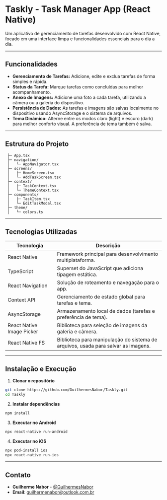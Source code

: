 # Taskly - Task Manager App (React Native)

Um aplicativo de gerenciamento de tarefas desenvolvido com React Native, focado em uma interface limpa e funcionalidades essenciais para o dia a dia.

---

## Funcionalidades

- **Gerenciamento de Tarefas:** Adicione, edite e exclua tarefas de forma simples e rápida.
- **Status da Tarefa:** Marque tarefas como concluídas para melhor acompanhamento.
- **Anexo de Imagens:** Adicione uma foto a cada tarefa, utilizando a câmera ou a galeria do dispositivo.
- **Persistência de Dados:** As tarefas e imagens são salvas localmente no dispositivo usando AsyncStorage e o sistema de arquivos.
- **Tema Dinâmico:** Alterne entre os modos claro (light) e escuro (dark) para melhor conforto visual. A preferência de tema também é salva.

---

## Estrutura do Projeto

```
 ├─ App.tsx
 ├─ navigation/
 │   └─ AppNavigator.tsx
 ├─ screens/
 │   ├─ HomeScreen.tsx
 │   └─ AddTaskScreen.tsx
 ├─ context/
 │   ├─ TaskContext.tsx
 │   └─ ThemeContext.tsx
 ├─ components/
 │   ├─ TaskItem.tsx
 │   └─ EditTaskModal.tsx
 ├─ theme/
 │   └─ colors.ts
```

---

## Tecnologias Utilizadas

| Tecnologia | Descrição |
|---|---|
| React Native | Framework principal para desenvolvimento multiplataforma. |
| TypeScript | Superset do JavaScript que adiciona tipagem estática. |
| React Navigation | Solução de roteamento e navegação para o app. |
| Context API | Gerenciamento de estado global para tarefas e tema. |
| AsyncStorage | Armazenamento local de dados (tarefas e preferência de tema). |
| React Native Image Picker | Biblioteca para seleção de imagens da galeria e câmera. |
| React Native FS | Biblioteca para manipulação do sistema de arquivos, usada para salvar as imagens. |

---

## Instalação e Execução

1. **Clonar o repositório**
```bash
git clone https://github.com/GuilhermesNabor/Taskly.git
cd Taskly
```

2. **Instalar dependências**
```bash
npm install
```

3. **Executar no Android**
```bash
npx react-native run-android
```

4. **Executar no iOS**
```bash
npx pod-install ios
npx react-native run-ios
```

---

## Contato

- **Guilherme Nabor** - [@GuilhermesNabor](https://github.com/GuilhermesNabor)
- **Email**: guilhermenabor@outlook.com.br
